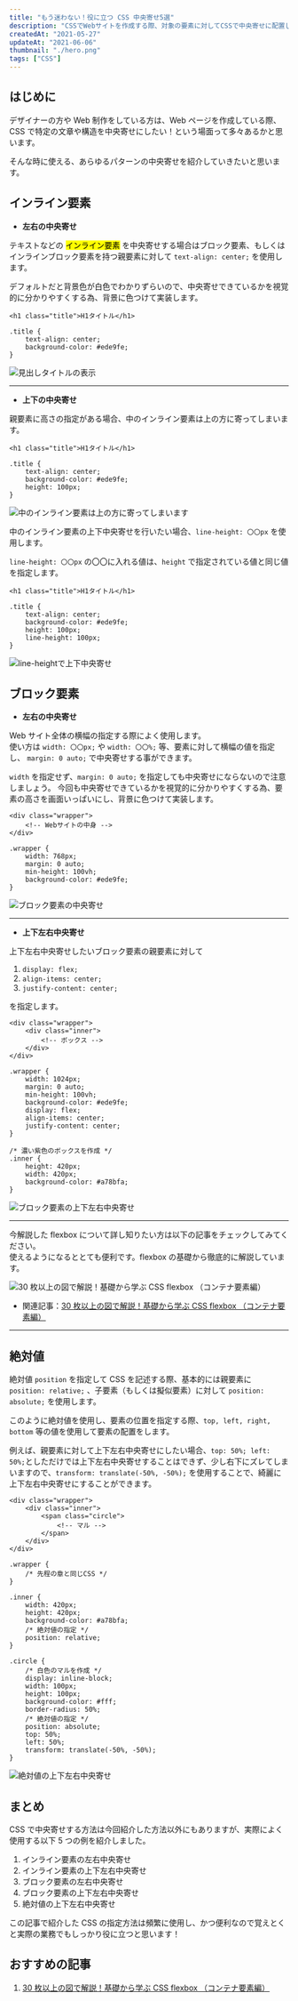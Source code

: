 ```yaml
---
title: "もう迷わない！役に立つ CSS 中央寄せ5選"
description: "CSSでWebサイトを作成する際、対象の要素に対してCSSで中央寄せに配置したい場面は多々あるかと思います。その際に使えるテキストの中央寄せ、コンテントの中央寄せ、絶対値（position）での中央揃せ等、CSSの中央揃えについて解説します。Web制作でとても役に立つ知識です。"
createdAt: "2021-05-27"
updateAt: "2021-06-06"
thumbnail: "./hero.png"
tags: ["CSS"]
---
```


## はじめに

デザイナーの方や Web 制作をしている方は、Web ページを作成している際、CSS で特定の文章や構造を中央寄せにしたい！という場面って多々あるかと思います。

そんな時に使える、あらゆるパターンの中央寄せを紹介していきたいと思います。

## インライン要素

- **左右の中央寄せ**

テキストなどの <mark>インライン要素</mark> を中央寄せする場合はブロック要素、もしくはインラインブロック要素を持つ親要素に対して `text-align: center;` を使用します。

デフォルトだと背景色が白色でわかりずらいので、中央寄せできているかを視覚的に分かりやすくする為、背景に色つけて実装します。

```html:title=HTML
<h1 class="title">H1タイトル</h1>
```

```css{2}:title=CSS
.title {
	text-align: center;
	background-color: #ede9fe;
}
```

![見出しタイトルの表示](./center-1.jpg)

---

- **上下の中央寄せ**

親要素に高さの指定がある場合、中のインライン要素は上の方に寄ってしまいます。

```html:title=HTML
<h1 class="title">H1タイトル</h1>
```

```css{4}:title=親要素に高さの指定がある
.title {
	text-align: center;
	background-color: #ede9fe;
	height: 100px;
}
```

![中のインライン要素は上の方に寄ってしまいます](./center-1-2.jpg)

中のインライン要素の上下中央寄せを行いたい場合、`line-height: 〇〇px` を使用します。

`line-height: 〇〇px` の〇〇に入れる値は、`height` で指定されている値と同じ値を指定します。

```html:title=HTML
<h1 class="title">H1タイトル</h1>
```

```css{4,5}:title=line-heightで上下中央寄せ
.title {
	text-align: center;
	background-color: #ede9fe;
	height: 100px;
	line-height: 100px;
}
```

![line-heightで上下中央寄せ](./center-1-3.jpg)

## ブロック要素

- **左右の中央寄せ**

Web サイト全体の横幅の指定する際によく使用します。  
使い方は `width: 〇〇px;` や `width: 〇〇%;` 等、要素に対して横幅の値を指定し、 `margin: 0 auto;` で中央寄せする事ができます。

`width` を指定せず、`margin: 0 auto;` を指定しても中央寄せにならないので注意しましょう。
今回も中央寄せできているかを視覚的に分かりやすくする為、要素の高さを画面いっぱいにし、背景に色つけて実装します。

```html:title=HTML
<div class="wrapper">
	<!-- Webサイトの中身 -->
</div>
```

```css{2,3}:title=CSS
.wrapper {
	width: 768px;
	margin: 0 auto;
	min-height: 100vh;
	background-color: #ede9fe;
}
```

![ブロック要素の中央寄せ](./center-2.jpg)

---

- **上下左右中央寄せ**

上下左右中央寄せしたいブロック要素の親要素に対して

1. `display: flex;`
1. `align-items: center;`
1. `justify-content: center;`

を指定します。

```html:title=HTML
<div class="wrapper">
	<div class="inner">
		<!-- ボックス -->
	</div>
</div>
```

```css{6,7,8}:title=CSS
.wrapper {
	width: 1024px;
	margin: 0 auto;
	min-height: 100vh;
	background-color: #ede9fe;
	display: flex;
	align-items: center;
	justify-content: center;
}

/* 濃い紫色のボックスを作成 */
.inner {
	height: 420px;
	width: 420px;
	background-color: #a78bfa;
}
```

![ブロック要素の上下左右中央寄せ](./center-3.jpg)

---

今解説した flexbox について詳し知りたい方は以下の記事をチェックしてみてください。  
使えるようになるととても便利です。flexbox の基礎から徹底的に解説しています。

![30 枚以上の図で解説！基礎から学ぶ CSS flexbox （コンテナ要素編）](./flexbox-container.png)

- 関連記事：[30 枚以上の図で解説！基礎から学ぶ CSS flexbox （コンテナ要素編）](../css-flex-box-container/)

---

## 絶対値

絶対値 `position` を指定して CSS を記述する際、基本的には親要素に `position: relative;` 、子要素（もしくは擬似要素）に対して `position: absolute;` を使用します。

このように絶対値を使用し、要素の位置を指定する際、`top, left, right, bottom` 等の値を使用して要素の配置をします。

例えば、親要素に対して上下左右中央寄せにしたい場合、`top: 50%; left: 50%;`としただけでは上下左右中央寄せすることはできず、少し右下にズレてしまいますので、`transform: translate(-50%, -50%);` を使用することで、綺麗に上下左右中央寄せにすることができます。

```html:title=HTML
<div class="wrapper">
	<div class="inner">
		<span class="circle">
			<!-- マル -->
		</span>
	</div>
</div>
```

```css{22-24}:title=CSS
.wrapper {
	/* 先程の章と同じCSS */
}

.inner {
	width: 420px;
	height: 420px;
	background-color: #a78bfa;
	/* 絶対値の指定 */
	position: relative;
}

.circle {
	/* 白色のマルを作成 */
	display: inline-block;
	width: 100px;
	height: 100px;
	background-color: #fff;
	border-radius: 50%;
	/* 絶対値の指定 */
	position: absolute;
	top: 50%;
	left: 50%;
	transform: translate(-50%, -50%);
}
```

![絶対値の上下左右中央寄せ](./center-4.jpg)

## まとめ

CSS で中央寄せする方法は今回紹介した方法以外にもありますが、実際によく使用する以下 5 つの例を紹介しました。

1. インライン要素の左右中央寄せ
1. インライン要素の上下左右中央寄せ
1. ブロック要素の左右中央寄せ
1. ブロック要素の上下左右中央寄せ
1. 絶対値の上下左右中央寄せ

この記事で紹介した CSS の指定方法は頻繁に使用し、かつ便利なので覚えとくと実際の業務でもしっかり役に立つと思います！

## おすすめの記事

1. [30 枚以上の図で解説！基礎から学ぶ CSS flexbox （コンテナ要素編）](../css-flex-box-container/)
